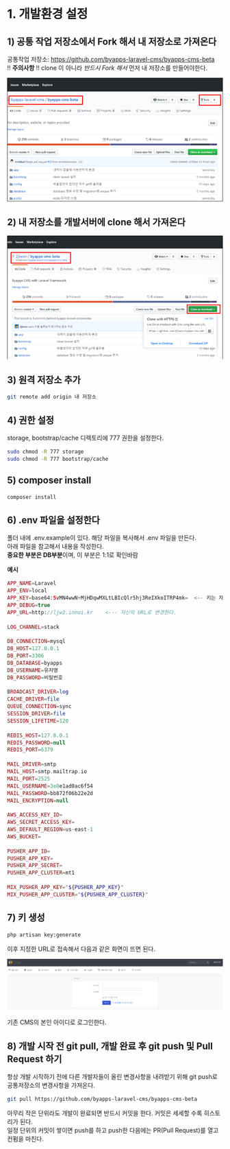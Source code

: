# 1. 개발환경 설정

## 1) 공통 작업 저장소에서 Fork 해서 내 저장소로 가져온다

공통작업 저장소: https://github.com/byapps-laravel-cms/byapps-cms-beta  
!! **주의사항** !! clone 이 아니라 _반드시 Fork 해서_ 먼저 내 저장소를 만들어야한다.

![image](./img/001.png)

## 2) 내 저장소를 개발서버에 clone 해서 가져온다

![image](./img/002.png)

## 3) 원격 저장소 추가

```bash
git remote add origin 내 저장소
```

## 4) 권한 설정
storage, bootstrap/cache 디렉토리에 777 권한을 설정한다.

```bash
sudo chmod -R 777 storage
sudo chmod -R 777 bootstrap/cache
```

## 5) composer install

```bash
composer install
```

## 6) .env 파일을 설정한다
폴더 내에 .env.example이 있다. 해당 파일을 복사해서 .env 파일을 만든다.  
아래 파일을 참고해서 내용을 작성한다.   
**중요한 부분은 DB부분**이며, 이 부분은 1:1로 확인바람

**예시**
```php
APP_NAME=Laravel
APP_ENV=local
APP_KEY=base64:5vMN4wwN+MjHDqwMXLtLBIcQlr5hj3ReIXkoITRP4mk=  <-- 키는 자동생성임
APP_DEBUG=true
APP_URL=http://ljw2.innoi.kr    <--- 자신의 URL로 변경한다.

LOG_CHANNEL=stack

DB_CONNECTION=mysql
DB_HOST=127.0.0.1
DB_PORT=3306
DB_DATABASE=byapps
DB_USERNAME=유저명
DB_PASSWORD=비밀번호

BROADCAST_DRIVER=log
CACHE_DRIVER=file
QUEUE_CONNECTION=sync
SESSION_DRIVER=file
SESSION_LIFETIME=120

REDIS_HOST=127.0.0.1
REDIS_PASSWORD=null
REDIS_PORT=6379

MAIL_DRIVER=smtp
MAIL_HOST=smtp.mailtrap.io
MAIL_PORT=2525
MAIL_USERNAME=3e8e1ad0ac6f54
MAIL_PASSWORD=bb872f06b22e2d
MAIL_ENCRYPTION=null

AWS_ACCESS_KEY_ID=
AWS_SECRET_ACCESS_KEY=
AWS_DEFAULT_REGION=us-east-1
AWS_BUCKET=

PUSHER_APP_ID=
PUSHER_APP_KEY=
PUSHER_APP_SECRET=
PUSHER_APP_CLUSTER=mt1

MIX_PUSHER_APP_KEY="${PUSHER_APP_KEY}"
MIX_PUSHER_APP_CLUSTER="${PUSHER_APP_CLUSTER}"
```

## 7) 키 생성

```bash
php artisan key:generate
```

이후 지정한 URL로 접속해서 다음과 같은 화면이 뜨면 된다.

![image](./img/003.png)

기존 CMS의 본인 아이디로 로그인한다.  

## 8) 개발 시작 전 git pull, 개발 완료 후 git push 및 Pull Request 하기
항상 개발 시작하기 전에 다른 개발자들이 올린 변경사항을 내려받기 위해 git push로 공통저장소의 변경사항을 가져온다.

```bash
git pull https://github.com/byapps-laravel-cms/byapps-cms-beta
```

아무리 작은 단위라도 개발이 완료되면 반드시 커밋을 한다. 커밋은 세세할 수록 히스토리가 된다.  
일정 단위의 커밋이 쌓이면 push를 하고 push한 다음에는 PR(Pull Request)를 열고 컨펌을 마친다.  
